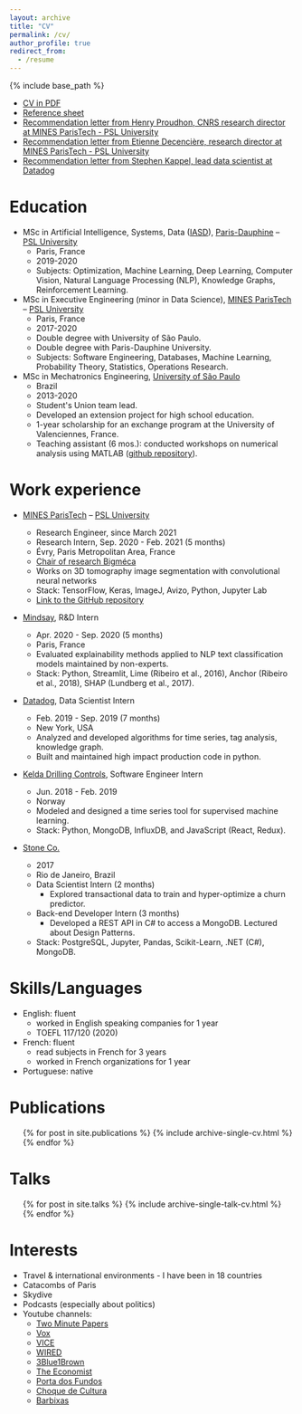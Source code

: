 ```yaml
---
layout: archive
title: "CV"
permalink: /cv/
author_profile: true
redirect_from:
  - /resume
---
```


{% include base_path %}


* [CV in PDF](https://joaopcbertoldo.github.io/files/cv.en.2021-02.pdf)
* [Reference sheet](https://joaopcbertoldo.github.io/files/reference_sheet.en.2021-02.pdf)
* [Recommendation letter from Henry Proudhon, CNRS research director at MINES ParisTech - PSL University](https://joaopcbertoldo.github.io/files/recommendation_letter.2021-01.HP.pdf)
* [Recommendation letter from Etienne Decencière, research director at MINES ParisTech - PSL University](https://joaopcbertoldo.github.io/files/recommendation_letter.2020-01.ED.pdf)
* [Recommendation letter from Stephen Kappel, lead data scientist at Datadog](https://joaopcbertoldo.github.io/files/recommendation_letter.2019-09.SK.pdf)

Education
======
* MSc in Artificial Intelligence, Systems, Data ([IASD](https://www.lamsade.dauphine.fr/wp/iasd/en/)), [Paris-Dauphine](https://dauphine.psl.eu/en/) – [PSL University](https://psl.eu/en)
  * Paris, France
  * 2019-2020
  * Subjects: Optimization, Machine Learning, Deep Learning, Computer Vision, Natural Language Processing (NLP), Knowledge Graphs, Reinforcement Learning.
* MSc in Executive Engineering (minor in Data Science), [MINES ParisTech](http://mines-paristech.fr/) – [PSL University](https://psl.eu/en)
  * Paris, France
  * 2017-2020
  * Double degree with University of São Paulo.
  * Double degree with Paris-Dauphine University.
  * Subjects: Software Engineering, Databases, Machine Learning, Probability Theory, Statistics, Operations Research.
* MSc in Mechatronics Engineering, [University of São Paulo](https://www5.usp.br/)
  * Brazil
  * 2013-2020
  * Student's Union team lead. 
  * Developed an extension project for high school education.
  * 1-year scholarship for an exchange program at the University of Valenciennes, France.
  * Teaching assistant (6 mos.): conducted workshops on numerical analysis using MATLAB ([github repository](https://github.com/joaopcbertoldo/NumericalAnalysisWorkshops)).

Work experience
======

* [MINES ParisTech](http://mines-paristech.fr/) – [PSL University](https://psl.eu/en)
  * Research Engineer, since March 2021
  * Research Intern, Sep. 2020 - Feb. 2021 (5 months)
  * Évry, Paris Metropolitan Area, France
  * [Chair of research Bigméca](https://bigmeca.minesparis.psl.eu/)
  * Works on 3D tomography image segmentation with convolutional neural networks
  * Stack: TensorFlow, Keras, ImageJ, Avizo, Python, Jupyter Lab
  * [Link to the GitHub repository](https://github.com/joaopcbertoldo/tomo2seg)

* [Mindsay](https://www.mindsay.com/), R&D Intern
  * Apr. 2020 - Sep. 2020 (5 months)
  * Paris, France
  * Evaluated explainability methods applied to NLP text classification models maintained by non-experts.
  * Stack: Python, Streamlit, Lime (Ribeiro et al., 2016), Anchor (Ribeiro et al., 2018), SHAP (Lundberg et al., 2017).

* [Datadog](https://www.datadoghq.com/), Data Scientist Intern
  * Feb. 2019 - Sep. 2019 (7 months)
  * New York, USA
  * Analyzed and developed algorithms for time series, tag analysis, knowledge graph.
  * Built and maintained high impact production code in python.

* [Kelda Drilling Controls](https://www.kelda.no/), Software Engineer Intern
  * Jun. 2018 - Feb. 2019
  * Norway
  * Modeled and designed a time series tool for supervised machine learning.
  * Stack: Python, MongoDB, InfluxDB, and JavaScript (React, Redux).

* [Stone Co.](https://www.stone.co/) 
  * 2017
  * Rio de Janeiro, Brazil
  * Data Scientist Intern (2 months)
    * Explored transactional data to train and hyper-optimize a churn   predictor.
  * Back-end Developer Intern (3 months)
    * Developed a REST API in C# to access a MongoDB. Lectured about Design Patterns.
  * Stack: PostgreSQL, Jupyter, Pandas, Scikit-Learn, .NET (C#), MongoDB.

  
Skills/Languages
======
* English: fluent
  * worked in English speaking companies for 1 year
  * TOEFL 117/120 (2020)
* French: fluent
  * read subjects in French for 3 years
  * worked in French organizations for 1 year
* Portuguese: native

Publications
======
  <ul>{% for post in site.publications %}
    {% include archive-single-cv.html %}
  {% endfor %}</ul>
  
Talks
======
  <ul>{% for post in site.talks %}
    {% include archive-single-talk-cv.html %}
  {% endfor %}</ul>
  
Interests
======
* Travel & international environments - I have been in 18 countries
* Catacombs of Paris 
* Skydive
* Podcasts (especially about politics)
* Youtube channels: 
  * [Two Minute Papers](https://www.youtube.com/channel/UCbfYPyITQ-7l4upoX8nvctg)
  * [Vox](https://www.youtube.com/channel/UCLXo7UDZvByw2ixzpQCufnA)
  * [VICE](https://www.youtube.com/channel/UCZaT_X_mc0BI-djXOlfhqWQ)
  * [WIRED](https://www.youtube.com/channel/UCftwRNsjfRo08xYE31tkiyw)
  * [3Blue1Brown](https://www.youtube.com/channel/UCYO_jab_esuFRV4b17AJtAw)
  * [The Economist](https://www.youtube.com/channel/UC0p5jTq6Xx_DosDFxVXnWaQ)
  * [Porta dos Fundos](https://www.youtube.com/channel/UCEWHPFNilsT0IfQfutVzsag)
  * [Choque de Cultura](https://www.youtube.com/watch?v=4u1w1UnqI0Y&list=PLA2Gd9vTv5MWbT1N-RVoTO7MHkfjKkYVV&ab_channel=TVQuase)
  * [Barbixas](https://www.youtube.com/channel/UCZbgt7KIEF_755Xm14JpkCQ)
